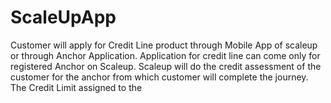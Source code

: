 # ScaleUpApp
Customer will apply for Credit Line product through Mobile App of scaleup or through Anchor Application.  Application for credit line can come only for registered Anchor on Scaleup. Scaleup will do the credit assessment  of the customer for the anchor from which customer will complete the journey. The Credit Limit assigned to the 
